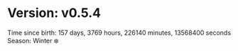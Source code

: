 # Version: v0.5.4
Time since birth: 157 days, 3769 hours, 226140 minutes, 13568400 seconds
Season: Winter ❄️
